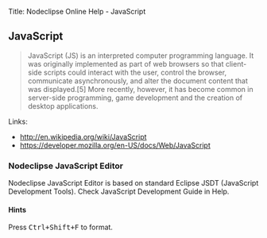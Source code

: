 Title:  Nodeclipse Online Help - JavaScript  



## JavaScript

>JavaScript (JS) is an interpreted computer programming language. It was originally implemented as part of web browsers so that client-side scripts could interact with the user, control the browser, communicate asynchronously, and alter the document content that was displayed.[5] More recently, however, it has become common in server-side programming, game development and the creation of desktop applications.


Links:

- <http://en.wikipedia.org/wiki/JavaScript>
- <https://developer.mozilla.org/en-US/docs/Web/JavaScript>

### Nodeclipse JavaScript Editor 

Nodeclipse JavaScript Editor is based on standard Eclipse JSDT (JavaScript Development Tools).
Check JavaScript Development Guide in Help.

#### Hints

Press <kbd>Ctrl+Shift+F</kbd> to format.

